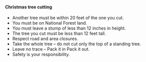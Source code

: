 #### Christmas tree cutting

* Another tree must be within 20 feet of the one you cut.
* You must be on National Forest land.
* You must leave a stump of less than 12 inches  in height.
* The tree you cut must be less than 12 feet tall.
* Respect road and area closures.
* Take the whole tree – do not cut only the top of a standing tree.
* Leave no trace – Pack it in Pack it out.
* Safety is your responsibility.
